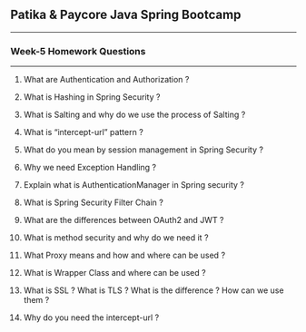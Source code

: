 ## Patika & Paycore Java Spring Bootcamp 

---

  ### Week-5 Homework Questions

---

1. What are Authentication and Authorization ?

2. What is Hashing in Spring Security ?
3. What is Salting and why do we use the process of Salting ?
4.  What is “intercept-url” pattern ?
5. What do you mean by session management in Spring Security ?
6. Why we need Exception Handling ?
7. Explain what is AuthenticationManager in Spring security ?
8. What is Spring Security Filter Chain ?
9. What are the differences between OAuth2 and  JWT ?
10. What is method security and why do we need it ?
11. What Proxy means and how and where can be used ?
12. What is Wrapper Class and where can be used ?
13. What is SSL ? What is TLS ? What is the difference ? How can we use them ?
14. Why do you need the intercept-url ?
